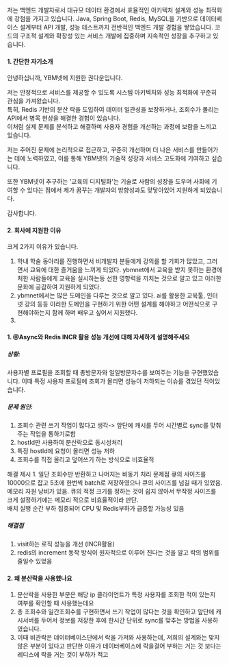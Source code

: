 저는 백엔드 개발자로서 대규모 데이터 환경에서 효율적인 아키텍처 설계와 성능 최적화에 강점을 가지고 있습니다. Java, Spring Boot, Redis, MySQL을 기반으로 데이터베이스 설계부터 API 개발, 성능 테스트까지 전반적인 백엔드 개발 경험을 쌓았습니다. 코드의 구조적 설계와 확장성 있는 서비스 개발에 집중하며 지속적인 성장을 추구하고 있 습니다.

#### 1. 간단한 자기소개
안녕하십니까, YBM넷에 지원한 권다운입니다.  

저는 안정적으로 서비스를 제공할 수 있도록 시스템 아키텍처와 성능 최적화에 꾸준히 관심을 가져왔습니다.  
특히, Redis 기반의 분산 락을 도입하여 데이터 일관성을 보장하거나, 조회수가 몰리는 API에서 병목 현상을 해결한 경험이 있습니다.  
이처럼 실제 문제를 분석하고 해결하며 사용자 경험을 개선하는 과정에 보람을 느끼고 있습니다.

저는 주어진 문제에 논리적으로 접근하고, 꾸준히 개선하며 더 나은 서비스를 만들어가는 데에 노력하였고, 이를 통해 YBM넷의 기술적 성장과 서비스 고도화에 기여하고 싶습니다.

또한 YBM넷이 추구하는 '교육의 디지털화'는 기술로 사람의 성장을 도우며 사회에 기여할 수 있다는 점에서 제가 꿈꾸는 개발자의 방향성과도 맞닿아있어 지원하게 되었습니다.

감사합니다.


#### 2. 회사에 지원한 이유
크게 2가지 이유가 있습니다.
1. 학내 학술 동아리를 진행하면서 비개발자 분들에게 강의를 할 기회가 많았고, 그러면서 교육에 대한 즐거움을 느끼게 되었다. ybmnet에서 교육을 받지 못하는 환경에 처한 사람들에게 교육을 실시하는등 선한 영향력을 끼치는 것으로 알고 있고 이러한 문화에 공감하여 지원하게 되었다.
2. ybmnet에서는 많은 도메인을 다루는 것으로 알고 있다. ai를 활용한 교육툴, 인터넷 강의 등등 이러한 도메인을 구현하기 위한 어떤 설계를 해야하고 어떤식으로 구현해야하는지 함께 하며 배우고 싶어서 지원했다.
3. 

#### 1. @Async와 Redis INCR 활용 성능 개선에 대해 자세하게 설명해주세요
##### 상황:
사용자별 프로필을 조회할 때 총방문자와 일일방문자수를 보여주는 기능을 구현했었습니다.
이때 특정 사용자 프로필에 조회가 몰리면 성능이 저하되는 이슈를 겪었던 적이있습니다.
##### 문제 원인:
1. 조회수 관련 쓰기 작업이 많다고 생각-> 앞단에 캐시를 두어 시간별로 sync를 맞춰주는 작업을 통하기로함
2.  hostId만 사용하여 분산락으로 동시성처리
3. 특정 hostId에 요청이 몰리면 성능 저하
4. 조회수를 직접 올리고 덮어쓰기 하는 방식으로 비효율적

 해결 제시 1. 일단 조회수만 반환하고 나머지는 비동기 처리
 문제점
  큐의 사이즈를 10000으로 잡고 5초에 한번씩 batch로 저장하였으나 큐의 사이즈를 넘길 때가 있었음.  
 메모리 자원 낭비가 있음. 큐의 적정 크기를 정하는 것이 쉽지 않아서 무작정 사이즈를 크게 설정하기에는 메모리 적으로 비효율적이라 판단.  
 배치 실행 순간 부하 집중되어 CPU 및 Redis부하가 급증할 가능성 있음

##### 해결점
1. visit하는 로직 성능을 개선 (INCR활용)
2.  redis의 increment 동작 방식이 원자적으로 이루어 진다는 것을 알고 락의 범위를 줄일수 있었음

#### 2. 왜 분산락을 사용했나요
1. 분산락을 사용한 부분은 해당 ip 클라이언트가 특정 사용자를 조회한 적이 있는지 여부를 확인할 때 사용했는데요
2. 총 조회수와 일간조회수를 구현하면서 쓰기 작업이 많다는 것을 확인하고 앞단에 캐시서버를 두어서 정보를 저장한 후에 한시간 단위로 sync를 맞추는 방법을 사용하였습니다. 
3. 이때 비관락은 데이터베이스단에서 락을 가져와 사용하는데, 저희의 설계와는 맞지 않은 부분이 있다고 판단한 이유가 데이터베이스에 락을걸어 부하는 거는 것 보다는 레디스에 락을 거는 것이 부하가 적고 